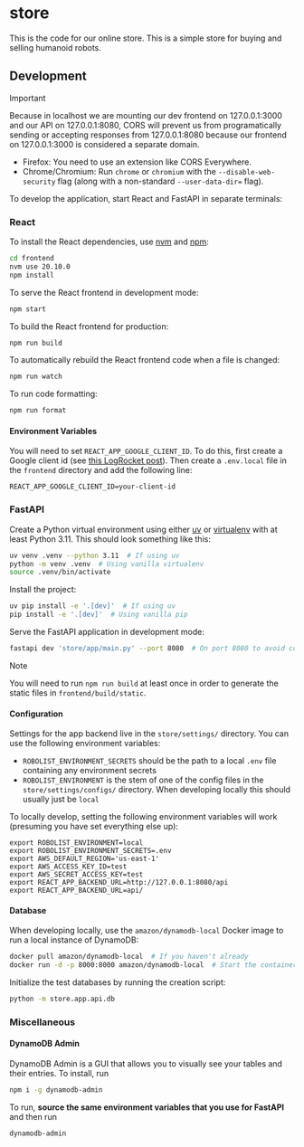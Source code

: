 # store

This is the code for our online store. This is a simple store for buying and selling humanoid robots.

## Development

> [!IMPORTANT]
> Because in localhost we are mounting our dev frontend on 127.0.0.1:3000 and our API on 127.0.0.1:8080, CORS will prevent us from programatically sending or accepting responses from 127.0.0.1:8080 because our frontend on 127.0.0.1:3000 is considered a separate domain.
>
> - Firefox: You need to use an extension like CORS Everywhere.
> - Chrome/Chromium: Run `chrome` or `chromium` with the `--disable-web-security` flag (along with a non-standard `--user-data-dir=` flag).

To develop the application, start React and FastAPI in separate terminals:

### React

To install the React dependencies, use [nvm](https://github.com/nvm-sh/nvm) and [npm](https://www.npmjs.com/):

```bash
cd frontend
nvm use 20.10.0
npm install
```

To serve the React frontend in development mode:

```bash
npm start
```

To build the React frontend for production:

```bash
npm run build
```

To automatically rebuild the React frontend code when a file is changed:

```bash
npm run watch
```

To run code formatting:

```bash
npm run format
```

#### Environment Variables

You will need to set `REACT_APP_GOOGLE_CLIENT_ID`. To do this, first create a Google client id (see [this LogRocket post](https://blog.logrocket.com/guide-adding-google-login-react-app/)). Then create a `.env.local` file in the `frontend` directory and add the following line:

```
REACT_APP_GOOGLE_CLIENT_ID=your-client-id
```

### FastAPI

Create a Python virtual environment using either [uv](https://astral.sh/blog/uv) or [virtualenv](https://virtualenv.pypa.io/en/latest/) with at least Python 3.11. This should look something like this:

```bash
uv venv .venv --python 3.11  # If using uv
python -m venv .venv  # Using vanilla virtualenv
source .venv/bin/activate
```

Install the project:

```bash
uv pip install -e '.[dev]'  # If using uv
pip install -e '.[dev]'  # Using vanilla pip
```

Serve the FastAPI application in development mode:

```bash
fastapi dev 'store/app/main.py' --port 8080  # On port 8080 to avoid conflicts with Docker
```

> [!NOTE]
> You will need to run `npm run build` at least once in order to generate the static files in `frontend/build/static`.

#### Configuration

Settings for the app backend live in the `store/settings/` directory. You can use the following environment variables:

- `ROBOLIST_ENVIRONMENT_SECRETS` should be the path to a local `.env` file containing any environment secrets
- `ROBOLIST_ENVIRONMENT` is the stem of one of the config files in the `store/settings/configs/` directory. When developing locally this should usually just be `local`

To locally develop, setting the following environment variables will work (presuming you have set everything else up):

```
export ROBOLIST_ENVIRONMENT=local
export ROBOLIST_ENVIRONMENT_SECRETS=.env
export AWS_DEFAULT_REGION='us-east-1'
export AWS_ACCESS_KEY_ID=test
export AWS_SECRET_ACCESS_KEY=test
export REACT_APP_BACKEND_URL=http://127.0.0.1:8080/api
export REACT_APP_BACKEND_URL=api/
```

#### Database

When developing locally, use the `amazon/dynamodb-local` Docker image to run a local instance of DynamoDB:

```bash
docker pull amazon/dynamodb-local  # If you haven't already
docker run -d -p 8000:8000 amazon/dynamodb-local  # Start the container in the background
```

Initialize the test databases by running the creation script:

```bash
python -m store.app.api.db
```

### Miscellaneous

#### DynamoDB Admin

DynamoDB Admin is a GUI that allows you to visually see your tables and their entries. To install, run

```bash
npm i -g dynamodb-admin
```

To run, **source the same environment variables that you use for FastAPI** and then run

```bash
dynamodb-admin
```
